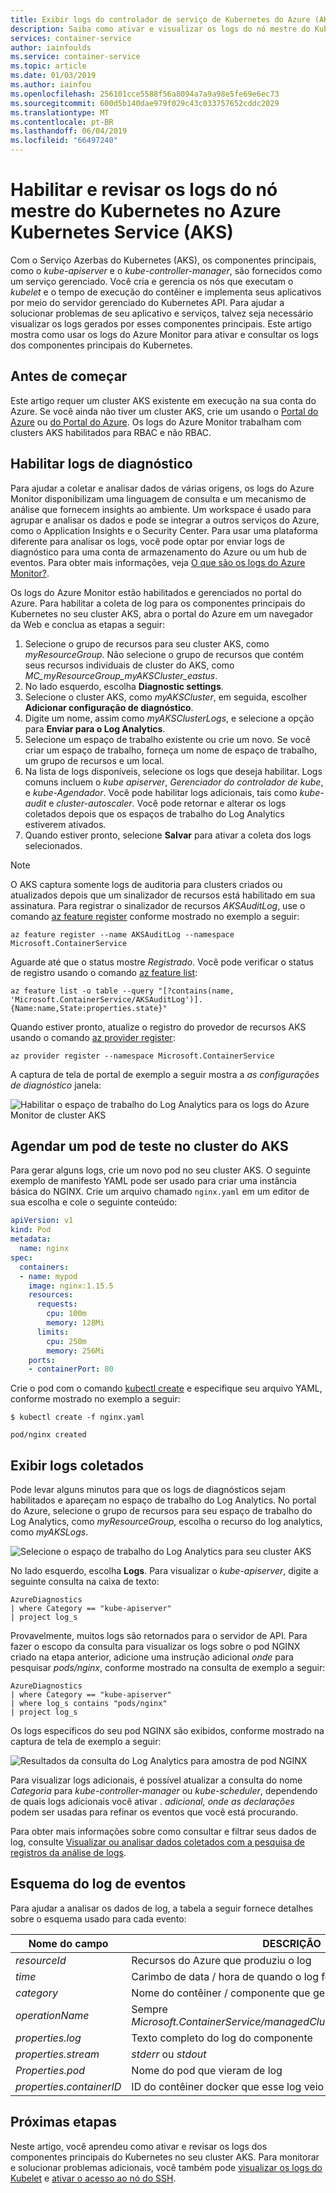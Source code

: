 ```yaml
---
title: Exibir logs do controlador de serviço de Kubernetes do Azure (AKS)
description: Saiba como ativar e visualizar os logs do nó mestre do Kubernetes no Azure Kubernetes Service (AKS)
services: container-service
author: iainfoulds
ms.service: container-service
ms.topic: article
ms.date: 01/03/2019
ms.author: iainfou
ms.openlocfilehash: 256101cce5588f56a8094a7a9a98e5fe69e6ec73
ms.sourcegitcommit: 600d5b140dae979f029c43c033757652cddc2029
ms.translationtype: MT
ms.contentlocale: pt-BR
ms.lasthandoff: 06/04/2019
ms.locfileid: "66497240"
---
```

# <a name="enable-and-review-kubernetes-master-node-logs-in-azure-kubernetes-service-aks"></a>Habilitar e revisar os logs do nó mestre do Kubernetes no Azure Kubernetes Service (AKS)

Com o Serviço Azerbas do Kubernetes (AKS), os componentes principais, como o *kube-apiserver* e o *kube-controller-manager*, são fornecidos como um serviço gerenciado. Você cria e gerencia os nós que executam o *kubelet* e o tempo de execução do contêiner e implementa seus aplicativos por meio do servidor gerenciado do Kubernetes API. Para ajudar a solucionar problemas de seu aplicativo e serviços, talvez seja necessário visualizar os logs gerados por esses componentes principais. Este artigo mostra como usar os logs do Azure Monitor para ativar e consultar os logs dos componentes principais do Kubernetes.

## <a name="before-you-begin"></a>Antes de começar

Este artigo requer um cluster AKS existente em execução na sua conta do Azure. Se você ainda não tiver um cluster AKS, crie um usando o [Portal do Azure][cli-quickstart] ou [do Portal do Azure][portal-quickstart]. Os logs do Azure Monitor trabalham com clusters AKS habilitados para RBAC e não RBAC.

## <a name="enable-diagnostics-logs"></a>Habilitar logs de diagnóstico

Para ajudar a coletar e analisar dados de várias origens, os logs do Azure Monitor disponibilizam uma linguagem de consulta e um mecanismo de análise que fornecem insights ao ambiente. Um workspace é usado para agrupar e analisar os dados e pode se integrar a outros serviços do Azure, como o Application Insights e o Security Center. Para usar uma plataforma diferente para analisar os logs, você pode optar por enviar logs de diagnóstico para uma conta de armazenamento do Azure ou um hub de eventos. Para obter mais informações, veja [O que são os logs do Azure Monitor?][log-analytics-overview].

Os logs do Azure Monitor estão habilitados e gerenciados no portal do Azure. Para habilitar a coleta de log para os componentes principais do Kubernetes no seu cluster AKS, abra o portal do Azure em um navegador da Web e conclua as etapas a seguir:

1. Selecione o grupo de recursos para seu cluster AKS, como *myResourceGroup*. Não selecione o grupo de recursos que contém seus recursos individuais de cluster do AKS, como *MC_myResourceGroup_myAKSCluster_eastus*.
1. No lado esquerdo, escolha **Diagnostic settings**.
1. Selecione o cluster AKS, como *myAKSCluster*, em seguida, escolher **Adicionar configuração de diagnóstico**.
1. Digite um nome, assim como *myAKSClusterLogs*, e selecione a opção para **Enviar para o Log Analytics**.
1. Selecione um espaço de trabalho existente ou crie um novo. Se você criar um espaço de trabalho, forneça um nome de espaço de trabalho, um grupo de recursos e um local.
1. Na lista de logs disponíveis, selecione os logs que deseja habilitar. Logs comuns incluem o *kube apiserver*, *Gerenciador do controlador de kube*, e *kube-Agendador*. Você pode habilitar logs adicionais, tais como *kube-audit* e *cluster-autoscaler*. Você pode retornar e alterar os logs coletados depois que os espaços de trabalho do Log Analytics estiverem ativados.
1. Quando estiver pronto, selecione **Salvar** para ativar a coleta dos logs selecionados.

> [!NOTE]
> O AKS captura somente logs de auditoria para clusters criados ou atualizados depois que um sinalizador de recursos está habilitado em sua assinatura. Para registrar o sinalizador de recursos *AKSAuditLog*, use o comando [az feature register][az-feature-register] conforme mostrado no exemplo a seguir:
>
> `az feature register --name AKSAuditLog --namespace Microsoft.ContainerService`
>
> Aguarde até que o status mostre *Registrado*. Você pode verificar o status de registro usando o comando [az feature list][az-feature-list]:
>
> `az feature list -o table --query "[?contains(name, 'Microsoft.ContainerService/AKSAuditLog')].{Name:name,State:properties.state}"`
>
> Quando estiver pronto, atualize o registro do provedor de recursos AKS usando o comando [az provider register][az-provider-register]:
>
> `az provider register --namespace Microsoft.ContainerService`

A captura de tela de portal de exemplo a seguir mostra a *as configurações de diagnóstico* janela:

![Habilitar o espaço de trabalho do Log Analytics para os logs do Azure Monitor de cluster AKS](media/view-master-logs/enable-oms-log-analytics.png)

## <a name="schedule-a-test-pod-on-the-aks-cluster"></a>Agendar um pod de teste no cluster do AKS

Para gerar alguns logs, crie um novo pod no seu cluster AKS. O seguinte exemplo de manifesto YAML pode ser usado para criar uma instância básica do NGINX. Crie um arquivo chamado `nginx.yaml` em um editor de sua escolha e cole o seguinte conteúdo:

```yaml
apiVersion: v1
kind: Pod
metadata:
  name: nginx
spec:
  containers:
  - name: mypod
    image: nginx:1.15.5
    resources:
      requests:
        cpu: 100m
        memory: 128Mi
      limits:
        cpu: 250m
        memory: 256Mi
    ports:
    - containerPort: 80
```

Crie o pod com o comando [kubectl create][kubectl-create] e especifique seu arquivo YAML, conforme mostrado no exemplo a seguir:

```
$ kubectl create -f nginx.yaml

pod/nginx created
```

## <a name="view-collected-logs"></a>Exibir logs coletados

Pode levar alguns minutos para que os logs de diagnósticos sejam habilitados e apareçam no espaço de trabalho do Log Analytics. No portal do Azure, selecione o grupo de recursos para seu espaço de trabalho do Log Analytics, como *myResourceGroup*, escolha o recurso do log analytics, como *myAKSLogs*.

![Selecione o espaço de trabalho do Log Analytics para seu cluster AKS](media/view-master-logs/select-log-analytics-workspace.png)

No lado esquerdo, escolha **Logs**. Para visualizar o *kube-apiserver*, digite a seguinte consulta na caixa de texto:

```
AzureDiagnostics
| where Category == "kube-apiserver"
| project log_s
```

Provavelmente, muitos logs são retornados para o servidor de API. Para fazer o escopo da consulta para visualizar os logs sobre o pod NGINX criado na etapa anterior, adicione uma instrução adicional *onde* para pesquisar *pods/nginx*, conforme mostrado na consulta de exemplo a seguir:

```
AzureDiagnostics
| where Category == "kube-apiserver"
| where log_s contains "pods/nginx"
| project log_s
```

Os logs específicos do seu pod NGINX são exibidos, conforme mostrado na captura de tela de exemplo a seguir:

![Resultados da consulta do Log Analytics para amostra de pod NGINX](media/view-master-logs/log-analytics-query-results.png)

Para visualizar logs adicionais, é possível atualizar a consulta do nome *Categoria* para *kube-controller-manager* ou *kube-scheduler*, dependendo de quais logs adicionais você ativar . *adicional, onde as declarações* podem ser usadas para refinar os eventos que você está procurando.

Para obter mais informações sobre como consultar e filtrar seus dados de log, consulte [Visualizar ou analisar dados coletados com a pesquisa de registros da análise de logs][analyze-log-analytics].

## <a name="log-event-schema"></a>Esquema do log de eventos

Para ajudar a analisar os dados de log, a tabela a seguir fornece detalhes sobre o esquema usado para cada evento:

| Nome do campo               | DESCRIÇÃO |
|--------------------------|-------------|
| *resourceId*             | Recursos do Azure que produziu o log |
| *time*                   | Carimbo de data / hora de quando o log foi carregado |
| *category*               | Nome do contêiner / componente que gera o log |
| *operationName*          | Sempre *Microsoft.ContainerService/managedClusters/diagnosticLogs/Read* |
| *properties.log*         | Texto completo do log do componente |
| *properties.stream*      | *stderr* ou *stdout* |
| *Properties.pod*         | Nome do pod que vieram de log |
| *properties.containerID* | ID do contêiner docker que esse log veio |

## <a name="next-steps"></a>Próximas etapas

Neste artigo, você aprendeu como ativar e revisar os logs dos componentes principais do Kubernetes no seu cluster AKS. Para monitorar e solucionar problemas adicionais, você também pode [visualizar os logs do Kubelet][kubelet-logs] e [ativar o acesso ao nó do SSH][aks-ssh].

<!-- LINKS - external -->
[kubectl-create]: https://kubernetes.io/docs/reference/generated/kubectl/kubectl-commands#create

<!-- LINKS - internal -->
[cli-quickstart]: kubernetes-walkthrough.md
[portal-quickstart]: kubernetes-walkthrough-portal.md
[log-analytics-overview]: ../log-analytics/log-analytics-overview.md
[analyze-log-analytics]: ../azure-monitor/learn/tutorial-viewdata.md
[kubelet-logs]: kubelet-logs.md
[aks-ssh]: ssh.md
[az-feature-register]: /cli/azure/feature#az-feature-register
[az-feature-list]: /cli/azure/feature#az-feature-list
[az-provider-register]: /cli/azure/provider#az-provider-register
